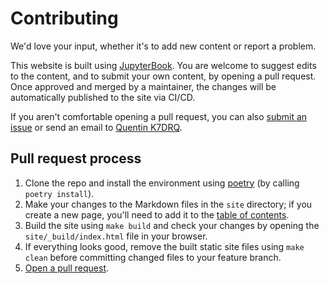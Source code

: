# Contributing

We'd love your input, whether it's to add new content or report a problem.

This website is built using [JupyterBook](https://jupyterbook.org/). You are welcome to suggest edits to the content, and to submit your own content, by opening a pull request. Once approved and merged by a maintainer, the changes will be automatically published to the site via CI/CD.

If you aren't comfortable opening a pull request, you can also [submit an issue](https://github.com/QCaudron/fieldday/issues/new) or send an email to [Quentin K7DRQ](mailto:quentincaudron@gmail.com).

## Pull request process

1. Clone the repo and install the environment using [poetry](https://python-poetry.org/) (by calling `poetry install`).
2. Make your changes to the Markdown files in the `site` directory; if you create a new page, you'll need to add it to the [table of contents](./site/_toc.yml).
3. Build the site using `make build` and check your changes by opening the `site/_build/index.html` file in your browser.
4. If everything looks good, remove the built static site files using `make clean` before committing changed files to your feature branch.
5. [Open a pull request](https://gist.github.com/vlandham/3b2b79c40bc7353ae95a).
